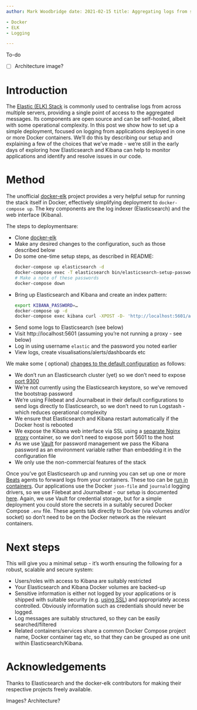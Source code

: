 ```yaml
---
author: Mark Woodbridge date: 2021-02-15 title: Aggregating logs from services deployed with Docker tags:

- Docker
- ELK
- Logging

---
```


To-do

- [ ] Architecture image?

# Introduction

The [Elastic (ELK) Stack](https://www.elastic.co/what-is/elk-stack) is commonly used to centralise logs from across
multiple servers, providing a single point of access to the aggregated messages. Its components are open source and can
be self-hosted, albeit with some operational complexity. In this post we show how to set up a simple deployment, focused
on logging from applications deployed in one or more Docker containers. We’ll do this by describing our setup and
explaining a few of the choices that we’ve made - we’re still in the early days of exploring how Elasticsearch and
Kibana can help to monitor applications and identify and resolve issues in our code.

# Method

The unofficial [docker-elk](https://github.com/deviantony/docker-elk) project provides a very helpful setup for running
the stack itself in Docker, effectively simplifying deployment to `docker-compose up`. The key components are the log
indexer (Elasticsearch) and the web interface (Kibana).

The steps to deploymentsare:

- Clone [docker-elk](https://github.com/deviantony/docker-elk)
- Make any desired changes to the configuration, such as those described below
- Do some one-time setup steps, as described in README:
  ```sh
  docker-compose up elasticsearch -d
  docker-compose exec -T elasticsearch bin/elasticsearch-setup-passwords auto --batch
  # Make a note of these passwords
  docker-compose down
  ```
- Bring up Elasticsearch and Kibana and create an index pattern:
  ```sh
  export KIBANA_PASSWORD=…
  docker-compose up -d
  docker-compose exec kibana curl -XPOST -D- 'http://localhost:5601/api/saved_objects/index-pattern' -H 'Content-Type: application/json' -u elastic:${ELASTIC_PASSWORD?} -d '{"attributes":{"title":"filebeat-*,journalbeat-*","timeFieldName":"@timestamp"}}'
  ```
- Send some logs to Elasticsearch (see below)
- Visit http://localhost:5601 (assuming you’re not running a proxy - see below)
- Log in using username `elastic` and the password you noted earlier
- View logs, create visualisations/alerts/dashboards etc

We make some (
optional) [changes to the default configuration](https://github.com/deviantony/docker-elk/compare/main...reside-ic:main)
as follows:

- We don’t run an Elasticsearch cluster (yet) so we don’t need to
  expose [port 9300](https://discuss.elastic.co/t/what-are-ports-9200-and-9300-used-for/238578)
- We’re not currently using the Elasticsearch keystore, so we’ve removed the bootstrap password
- We’re using Filebeat and Journalbeat in their default configurations to send logs directly to Elasticsearch, so we
  don’t need to run Logstash - which reduces operational complexity
- We ensure that Elasticsearch and Kibana restart automatically if the Docker host is rebooted
- We expose the Kibana web interface via SSL using
  a [separate Nginx proxy](https://github.com/reside-ic/logs/blob/main/docker-compose.override.yml) container, so we
  don’t need to expose port 5601 to the host
- As we use [Vault](https://www.vaultproject.io/) for password management we pass the Kibana password as an environment
  variable rather than embedding it in the configuration file
- We only use the non-commercial features of the stack

Once you’ve got Elasticsearch up and running you can set up one or more [Beats](https://www.elastic.co/beats/) agents to
forward logs from your containers. These too can
be [run in containers](https://github.com/reside-ic/beats/blob/main/docker-compose.yml). Our applications use the
Docker `json-file` and `journald` logging drivers, so we use Filebeat and Journalbeat - our setup is
documented [here](https://github.com/reside-ic/beats). Again, we use Vault for credential storage, but for a simple
deployment you could store the secrets in a suitably secured Docker Compose `.env` file. These agents talk directly to
Docker (via volumes and/or socket) so don’t need to be on the Docker network as the relevant containers.

# Next steps

This will give you a minimal setup - it’s worth ensuring the following for a robust, scalable and secure system:

- Users/roles with access to Kibana are suitably restricted
- Your Elasticsearch and Kibana Docker volumes are backed-up
- Sensitive information is either not logged by your applications or is shipped with suitable security (e.g.
  [using SSL](https://www.elastic.co/guide/en/beats/filebeat/current/configuration-ssl.html)) and appropriately access
  controlled. Obviously information such as credentials should never be logged.
- Log messages are suitably structured, so they can be easily searched/filtered
- Related containers/services share a common Docker Compose project name, Docker container tag etc, so that they can be
  grouped as one unit within Elasticsearch/Kibana.

# Acknowledgements

Thanks to Elasticsearch and the docker-elk contributors for making their respective projects freely available.

Images? Architecture?
